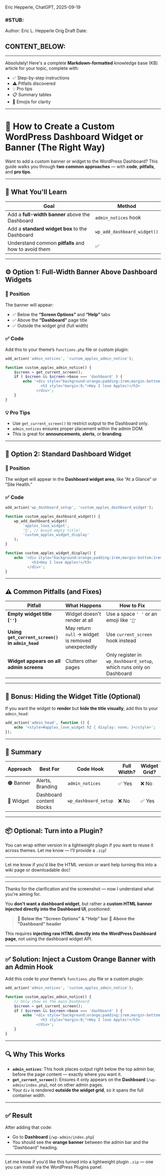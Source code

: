 Eric Hepperle, ChatGPT, 2025-09-19



### #STUB: 

Author: Eric L. Hepperle
Orig Draft Date:



## CONTENT_BELOW: ##

---






Absolutely! Here's a complete **Markdown-formatted** knowledge base (KB) article for your topic, complete with:

* ✅ Step-by-step instructions
* ⚠️ Pitfalls discovered
* 💡 Pro tips
* 📋 Summary tables
* 🎉 Emojis for clarity

---

# 🍎 How to Create a Custom WordPress Dashboard Widget or Banner (The Right Way)

Want to add a custom banner or widget to the WordPress Dashboard? This guide walks you through **two common approaches** — with **code**, **pitfalls**, and **pro tips**.

---

## 🧭 What You'll Learn

| Goal                                                 | Method                      |
| ---------------------------------------------------- | --------------------------- |
| Add a **full-width banner** above the Dashboard      | `admin_notices` hook        |
| Add a **standard widget box** to the Dashboard       | `wp_add_dashboard_widget()` |
| Understand common **pitfalls** and how to avoid them | ✅                           |

---

## ⚙️ Option 1: Full-Width Banner Above Dashboard Widgets

### 📌 Position

The banner will appear:

* ✅ Below the **“Screen Options”** and **“Help”** tabs
* ✅ Above the **“Dashboard”** page title
* ✅ Outside the widget grid (full width)

### ✅ Code

Add this to your theme’s `functions.php` file or custom plugin:

```php
add_action('admin_notices', 'custom_apples_admin_notice');

function custom_apples_admin_notice() {
    $screen = get_current_screen();
    if ( $screen && $screen->base === 'dashboard' ) {
        echo '<div style="background:orange;padding:1rem;margin-bottom:1rem;margin-top:2.5rem;display:flex;justify-content:flex-end;">
                <h3 style="margin:0;">Hey I love Apples!</h3>
              </div>';
    }
}
```

### 💡 Pro Tips

* Use `get_current_screen()` to restrict output to the Dashboard only.
* `admin_notices` ensures proper placement within the admin DOM.
* This is great for **announcements**, **alerts**, or **branding**.

---

## 🧰 Option 2: Standard Dashboard Widget

### 📌 Position

The widget will appear in the **Dashboard widget area**, like “At a Glance” or “Site Health.”

### ✅ Code

```php
add_action('wp_dashboard_setup', 'custom_apples_dashboard_widget');

function custom_apples_dashboard_widget() {
    wp_add_dashboard_widget(
        'apples_love_widget',
        '🍎', // Avoid empty title!
        'custom_apples_widget_display'
    );
}

function custom_apples_widget_display() {
    echo '<div style="background:orange;padding:1rem;margin-bottom:1rem;margin-top:2.5rem;display:flex;justify-content:flex-end;">
            <h3>Hey I love Apples!</h3>
          </div>';
}
```

---

## ⚠️ Common Pitfalls (and Fixes)

| Pitfall                                          | What Happens                                       | How to Fix                                                          |
| ------------------------------------------------ | -------------------------------------------------- | ------------------------------------------------------------------- |
| **Empty widget title (`''`)**                    | Widget doesn't render at all                       | Use a space `' '` or an emoji like `'🍎'`                           |
| **Using `get_current_screen()` in `admin_head`** | May return `null` → widget is removed unexpectedly | Use `current_screen` hook instead                                   |
| **Widget appears on all admin screens**          | Clutters other pages                               | Only register in `wp_dashboard_setup`, which runs only on Dashboard |

---

## 🧠 Bonus: Hiding the Widget Title (Optional)

If you want the widget to **render** but **hide the title visually**, add this to your `admin_head`:

```php
add_action('admin_head', function () {
    echo '<style>#apples_love_widget h2 { display: none; }</style>';
});
```

---

## 🧾 Summary

| Approach  | Best For                 | Code Hook            | Full Width? | Widget Grid? |
| --------- | ------------------------ | -------------------- | ----------- | ------------ |
| 🟠 Banner | Alerts, Branding         | `admin_notices`      | ✅ Yes       | ❌ No         |
| 🧩 Widget | Dashboard content blocks | `wp_dashboard_setup` | ❌ No        | ✅ Yes        |

---

## 📦 Optional: Turn into a Plugin?

You can wrap either version in a lightweight plugin if you want to reuse it across themes. Let me know — I’ll provide a `.zip`!

---

Let me know if you'd like the HTML version or want help turning this into a wiki page or downloadable doc!







------------------
------------------



Thanks for the clarification and the screenshot — now I understand what you're aiming for.

You **don't want a dashboard widget**, but rather a **custom HTML banner injected directly into the Dashboard UI**, positioned:

> 🔸 **Below the "Screen Options" & "Help" bar**
> 🔸 **Above the "Dashboard" header**

This requires **injecting raw HTML directly into the WordPress Dashboard page**, not using the dashboard widget API.

---

## ✅ Solution: Inject a Custom Orange Banner with an Admin Hook

Add this code to your theme’s `functions.php` file or a custom plugin:

```php
add_action('admin_notices', 'custom_apples_admin_notice');

function custom_apples_admin_notice() {
    // Only show on the main Dashboard
    $screen = get_current_screen();
    if ( $screen && $screen->base === 'dashboard' ) {
        echo '<div style="background:orange;padding:1rem;margin-bottom:1rem;margin-top:2.5rem;display:flex;justify-content:flex-end;">
                <h3 style="margin:0;">Hey I love Apples!</h3>
              </div>';
    }
}
```

---

## 🔍 Why This Works

* **`admin_notices`**: This hook places output right below the top admin bar, before the page content — exactly where you want it.
* **`get_current_screen()`**: Ensures it only appears on the **Dashboard** (`/wp-admin/index.php`), not on other admin pages.
* Your `div` is rendered **outside the widget grid**, so it spans the full container width.

---

## ✅ Result

After adding that code:

* Go to **Dashboard** (`/wp-admin/index.php`)
* You should see the **orange banner** between the admin bar and the "Dashboard" heading.

---

Let me know if you'd like this turned into a lightweight plugin `.zip` — one you can install via the WordPress Plugins panel.
